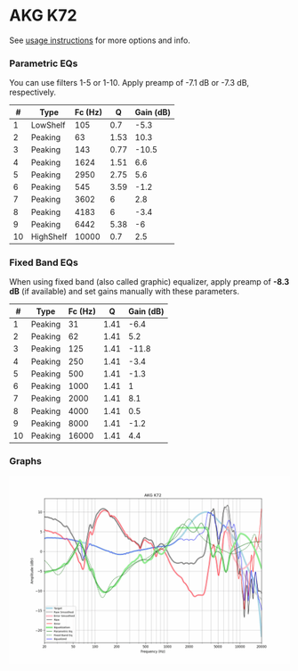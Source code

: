 # AKG K72
See [usage instructions](https://github.com/jaakkopasanen/AutoEq#usage) for more options and info.

### Parametric EQs
You can use filters 1-5 or 1-10. Apply preamp of -7.1 dB or -7.3 dB, respectively.

|   # | Type      |   Fc (Hz) |    Q |   Gain (dB) |
|-----|-----------|-----------|------|-------------|
|   1 | LowShelf  |       105 | 0.7  |        -5.3 |
|   2 | Peaking   |        63 | 1.53 |        10.3 |
|   3 | Peaking   |       143 | 0.77 |       -10.5 |
|   4 | Peaking   |      1624 | 1.51 |         6.6 |
|   5 | Peaking   |      2950 | 2.75 |         5.6 |
|   6 | Peaking   |       545 | 3.59 |        -1.2 |
|   7 | Peaking   |      3602 | 6    |         2.8 |
|   8 | Peaking   |      4183 | 6    |        -3.4 |
|   9 | Peaking   |      6442 | 5.38 |        -6   |
|  10 | HighShelf |     10000 | 0.7  |         2.5 |

### Fixed Band EQs
When using fixed band (also called graphic) equalizer, apply preamp of **-8.3 dB** (if available) and set gains manually with these parameters.

|   # | Type    |   Fc (Hz) |    Q |   Gain (dB) |
|-----|---------|-----------|------|-------------|
|   1 | Peaking |        31 | 1.41 |        -6.4 |
|   2 | Peaking |        62 | 1.41 |         5.2 |
|   3 | Peaking |       125 | 1.41 |       -11.8 |
|   4 | Peaking |       250 | 1.41 |        -3.4 |
|   5 | Peaking |       500 | 1.41 |        -1.3 |
|   6 | Peaking |      1000 | 1.41 |         1   |
|   7 | Peaking |      2000 | 1.41 |         8.1 |
|   8 | Peaking |      4000 | 1.41 |         0.5 |
|   9 | Peaking |      8000 | 1.41 |        -1.2 |
|  10 | Peaking |     16000 | 1.41 |         4.4 |

### Graphs
![](./AKG%20K72.png)
